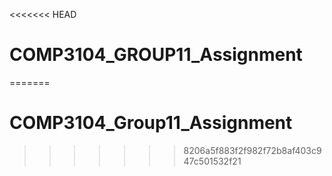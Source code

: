 <<<<<<< HEAD
# COMP3104_GROUP11_Assignment
=======
# COMP3104_Group11_Assignment
>>>>>>> 8206a5f883f2f982f72b8af403c947c501532f21
